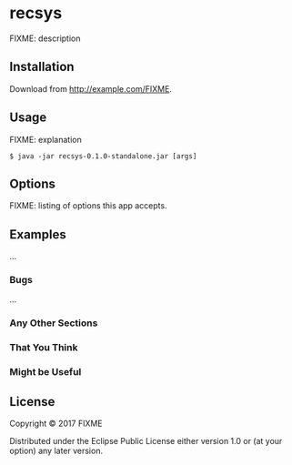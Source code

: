 # recsys

FIXME: description

## Installation

Download from http://example.com/FIXME.

## Usage

FIXME: explanation

    $ java -jar recsys-0.1.0-standalone.jar [args]

## Options

FIXME: listing of options this app accepts.

## Examples

...

### Bugs

...

### Any Other Sections
### That You Think
### Might be Useful

## License

Copyright © 2017 FIXME

Distributed under the Eclipse Public License either version 1.0 or (at
your option) any later version.
